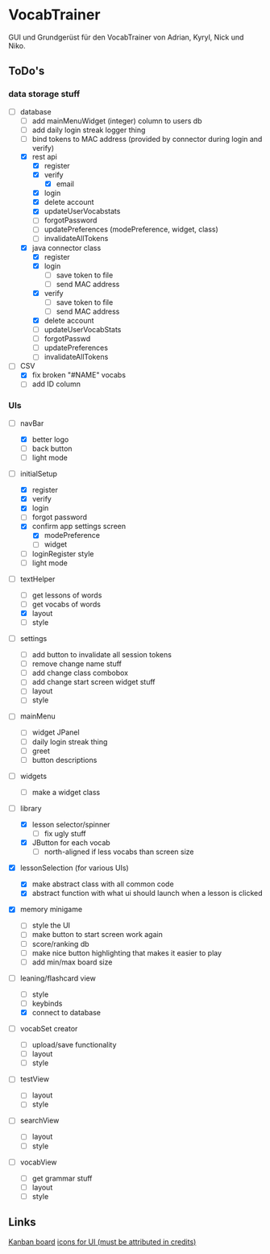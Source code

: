 # VocabTrainer

GUI und Grundgerüst für den VocabTrainer von Adrian, Kyryl, Nick und Niko.

## ToDo's

### data storage stuff

- [ ] database
  - [ ] add mainMenuWidget (integer) column to users db
  - [ ] add daily login streak logger thing
  - [ ] bind tokens to MAC address (provided by connector during login and verify)
  - [X] rest api
    - [X] register
    - [X] verify
      - [X] email
    - [X] login
    - [X] delete account
    - [X] updateUserVocabstats
    - [ ] forgotPassword
    - [ ] updatePreferences (modePreference, widget, class)
    - [ ] invalidateAllTokens
  - [X] java connector class
    - [X] register
    - [X] login
      - [ ] save token to file
      - [ ] send MAC address
    - [X] verify
      - [ ] save token to file
      - [ ] send MAC address
    - [X] delete account
    - [ ] updateUserVocabStats
    - [ ] forgotPasswd
    - [ ] updatePreferences
    - [ ] invalidateAllTokens
- [ ] CSV
  - [X] fix broken "#NAME" vocabs
  - [ ] add ID column

### UIs

- [ ] navBar

  - [X] better logo
  - [ ] back button
  - [ ] light mode
- [ ] initialSetup

  - [X] register
  - [X] verify
  - [X] login
  - [ ] forgot password
  - [X] confirm app settings screen
    - [X] modePreference
    - [ ] widget
  - [ ] loginRegister style
  - [ ] light mode
- [ ] textHelper

  - [ ] get lessons of words
  - [ ] get vocabs of words
  - [X] layout
  - [ ] style
- [ ] settings

  - [ ] add button to invalidate all session tokens
  - [ ] remove change name stuff
  - [ ] add change class combobox
  - [ ] add change start screen widget stuff
  - [ ] layout
  - [ ] style
- [ ] mainMenu

  - [ ] widget JPanel
  - [ ] daily login streak thing
  - [ ] greet
  - [ ] button descriptions
- [ ] widgets

  - [ ] make a widget class
- [ ] library

  - [X] lesson selector/spinner
    - [ ] fix ugly stuff
  - [X] JButton for each vocab
    - [ ] north-aligned if less vocabs than screen size
- [X] lessonSelection (for various UIs)

  - [X] make abstract class with all common code
  - [X] abstract function with what ui should launch when a lesson is clicked
- [X] memory minigame

  - [ ] style the UI
  - [ ] make button to start screen work again
  - [ ] score/ranking db
  - [ ] make nice button highlighting that makes it easier to play
  - [ ] add min/max board size
- [ ] leaning/flashcard view

  - [ ] style
  - [ ] keybinds
  - [X] connect to database
- [ ] vocabSet creator

  - [ ] upload/save functionality
  - [ ] layout
  - [ ] style
- [ ] testView

  - [ ] layout
  - [ ] style
- [ ] searchView

  - [ ] layout
  - [ ] style
- [ ] vocabView

  - [ ] get grammar stuff
  - [ ] layout
  - [ ] style

## Links

[Kanban board](https://cryptpad.fr/kanban/#/2/kanban/edit/HfTW0JeJGJI0bK9wPWr8tnY4/)
[icons for UI (must be attributed in credits)](https://www.flaticon.com/search?word=learning&color=black)
